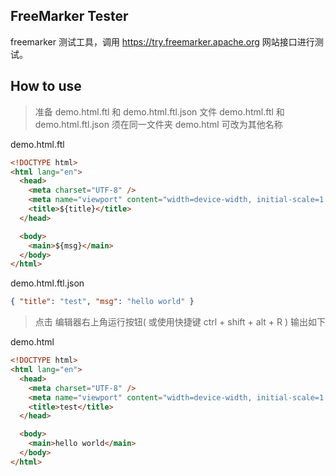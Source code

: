 ## FreeMarker Tester

freemarker 测试工具，调用 https://try.freemarker.apache.org 网站接口进行测试。

## How to use

> 准备 demo.html.ftl 和 demo.html.ftl.json 文件
> demo.html.ftl 和 demo.html.ftl.json 须在同一文件夹 demo.html 可改为其他名称

demo.html.ftl

```html
<!DOCTYPE html>
<html lang="en">
  <head>
    <meta charset="UTF-8" />
    <meta name="viewport" content="width=device-width, initial-scale=1.0" />
    <title>${title}</title>
  </head>

  <body>
    <main>${msg}</main>
  </body>
</html>
```

demo.html.ftl.json

```json
{ "title": "test", "msg": "hello world" }
```

> 点击 编辑器右上角运行按钮( 或使用快捷键 ctrl + shift + alt + R ) 输出如下

demo.html

```html
<!DOCTYPE html>
<html lang="en">
  <head>
    <meta charset="UTF-8" />
    <meta name="viewport" content="width=device-width, initial-scale=1.0" />
    <title>test</title>
  </head>

  <body>
    <main>hello world</main>
  </body>
</html>
```
